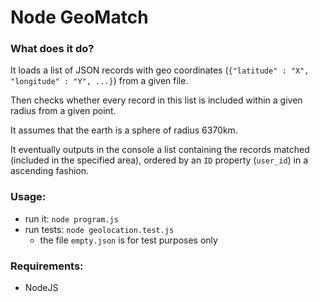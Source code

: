 # Node GeoMatch

### What does it do?
It loads a list of JSON records with geo coordinates (`{"latitude" : "X", "longitude" : "Y", ...}`) from a given file.

Then checks whether every record in this list is included within a given radius from a given point.

It assumes that the earth is a sphere of radius 6370km.

It eventually outputs in the console a list containing the records matched (included in the specified area), ordered by an `ID` property (`user_id`) in a ascending fashion.

### Usage:
- run it: `node program.js`
- run tests: `node geolocation.test.js`
    - the file `empty.json` is for test purposes only

### Requirements:
 - NodeJS
